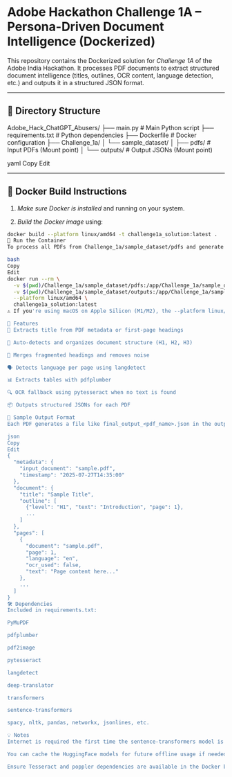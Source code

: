 # Adobe Hackathon Challenge 1A – Persona-Driven Document Intelligence (Dockerized)

This repository contains the Dockerized solution for *Challenge 1A* of the Adobe India Hackathon. It processes PDF documents to extract structured document intelligence (titles, outlines, OCR content, language detection, etc.) and outputs it in a structured JSON format.

---

## 📁 Directory Structure

Adobe_Hack_ChatGPT_Abusers/
├── main.py # Main Python script
├── requirements.txt # Python dependencies
├── Dockerfile # Docker configuration
├── Challenge_1a/
│ └── sample_dataset/
│ ├── pdfs/ # Input PDFs (Mount point)
│ └── outputs/ # Output JSONs (Mount point)

yaml
Copy
Edit

---

## 🐳 Docker Build Instructions

1. *Make sure Docker is installed* and running on your system.

2. *Build the Docker image* using:

```bash
docker build --platform linux/amd64 -t challenge1a_solution:latest .
🚀 Run the Container
To process all PDFs from Challenge_1a/sample_dataset/pdfs and generate corresponding .json outputs in Challenge_1a/sample_dataset/outputs:

bash
Copy
Edit
docker run --rm \
  -v $(pwd)/Challenge_1a/sample_dataset/pdfs:/app/Challenge_1a/sample_dataset/pdfs \
  -v $(pwd)/Challenge_1a/sample_dataset/outputs:/app/Challenge_1a/sample_dataset/outputs \
  --platform linux/amd64 \
  challenge1a_solution:latest
⚠ If you're using macOS on Apple Silicon (M1/M2), the --platform linux/amd64 flag ensures compatibility with dependencies like PyMuPDF.

🧠 Features
📑 Extracts title from PDF metadata or first-page headings

🧾 Auto-detects and organizes document structure (H1, H2, H3)

🧠 Merges fragmented headings and removes noise

🗣 Detects language per page using langdetect

📊 Extracts tables with pdfplumber

🔍 OCR fallback using pytesseract when no text is found

📦 Outputs structured JSONs for each PDF

🧪 Sample Output Format
Each PDF generates a file like final_output_<pdf_name>.json in the outputs/ directory.

json
Copy
Edit
{
  "metadata": {
    "input_document": "sample.pdf",
    "timestamp": "2025-07-27T14:35:00"
  },
  "document": {
    "title": "Sample Title",
    "outline": [
      {"level": "H1", "text": "Introduction", "page": 1},
      ...
    ]
  },
  "pages": [
    {
      "document": "sample.pdf",
      "page": 1,
      "language": "en",
      "ocr_used": false,
      "text": "Page content here..."
    },
    ...
  ]
}
🛠 Dependencies
Included in requirements.txt:

PyMuPDF

pdfplumber

pdf2image

pytesseract

langdetect

deep-translator

transformers

sentence-transformers

spacy, nltk, pandas, networkx, jsonlines, etc.

💡 Notes
Internet is required the first time the sentence-transformers model is downloaded.

You can cache the HuggingFace models for future offline usage if needed.

Ensure Tesseract and poppler dependencies are available in the Docker base image (handled in the Dockerfile).

